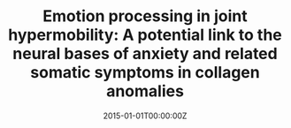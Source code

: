 ---
title: "Emotion processing in joint hypermobility: A potential link to the neural bases of anxiety and related somatic symptoms in collagen anomalies"
authors:
- N Mallorquí Bagué
- A Bulbena
- N Roé Vellvé
- E Hoekzema
- S Carmona
- E Barba Müller
- J Fauquet
- G Pailhez
- O Vilarroya
date: "2015-01-01T00:00:00Z"
doi: ""
publishDate: "2015-01-01T00:00:00Z"
publication_types: ["2"]
publication: "In *European psychiatry: the journal of the Association of European Psychiatrists*"
tags:
- Source Themes
featured: false
links:
- name: Link
  url: https://pubmed.ncbi.nlm.nih.gov/25684692/
---